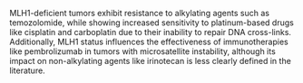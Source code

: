 MLH1-deficient tumors exhibit resistance to alkylating agents such as temozolomide, while showing increased sensitivity to platinum-based drugs like cisplatin and carboplatin due to their inability to repair DNA cross-links. Additionally, MLH1 status influences the effectiveness of immunotherapies like pembrolizumab in tumors with microsatellite instability, although its impact on non-alkylating agents like irinotecan is less clearly defined in the literature.